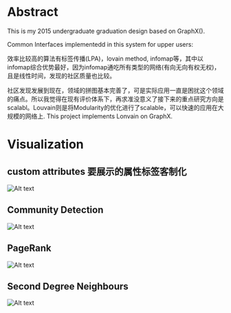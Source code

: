 # Abstract

This is my 2015 undergraduate graduation design based on GraphX().

Common Interfaces implementedd in this system for upper users:


效率比较高的算法有标签传播(LPA)，lovain method, infomap等，其中以infomap综合优势最好，因为infomap通吃所有类型的网络(有向无向有权无权)，且是线性时间，发现的社区质量也比较。


社区发现发展到现在，领域的拼图基本完善了，可是实际应用一直是困扰这个领域的痛点。所以我觉得在现有评价体系下，再求准没意义了接下来的重点研究方向是scalabl。Louvain则是将Modularity的优化进行了scalable，可以快速的应用在大规模的网络上. This project implements Lonvain on GraphX.





# Visualization

## custom attributes  要展示的属性标签客制化
![Alt text](https://github.com/cld378632668/A-community-detect-System-based-on-GraphX/raw/master/visualization/带有人物姓名和关系的图构建可视化结果.png)


## Community Detection
![Alt text](https://github.com/cld378632668/A-community-detect-System-based-on-GraphX/raw/master/visualization/顶点分组可视化结果.png)

## PageRank
![Alt text](https://github.com/cld378632668/A-community-detect-System-based-on-GraphX/raw/master/visualization/顶点重要程度可视化结果.png)


## Second Degree Neighbours
![Alt text](https://github.com/cld378632668/A-community-detect-System-based-on-GraphX/raw/master/visualization/节点邻居计算可视化结果.png)



